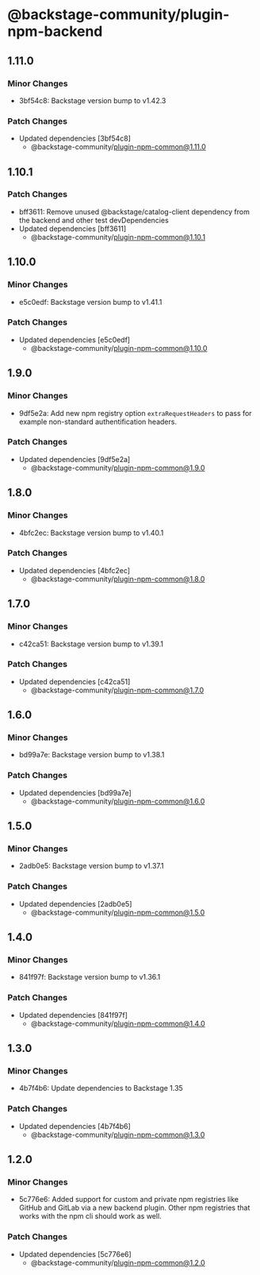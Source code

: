 # @backstage-community/plugin-npm-backend

## 1.11.0

### Minor Changes

- 3bf54c8: Backstage version bump to v1.42.3

### Patch Changes

- Updated dependencies [3bf54c8]
  - @backstage-community/plugin-npm-common@1.11.0

## 1.10.1

### Patch Changes

- bff3611: Remove unused @backstage/catalog-client dependency from the backend and other test devDependencies
- Updated dependencies [bff3611]
  - @backstage-community/plugin-npm-common@1.10.1

## 1.10.0

### Minor Changes

- e5c0edf: Backstage version bump to v1.41.1

### Patch Changes

- Updated dependencies [e5c0edf]
  - @backstage-community/plugin-npm-common@1.10.0

## 1.9.0

### Minor Changes

- 9df5e2a: Add new npm registry option `extraRequestHeaders` to pass for example non-standard authentification headers.

### Patch Changes

- Updated dependencies [9df5e2a]
  - @backstage-community/plugin-npm-common@1.9.0

## 1.8.0

### Minor Changes

- 4bfc2ec: Backstage version bump to v1.40.1

### Patch Changes

- Updated dependencies [4bfc2ec]
  - @backstage-community/plugin-npm-common@1.8.0

## 1.7.0

### Minor Changes

- c42ca51: Backstage version bump to v1.39.1

### Patch Changes

- Updated dependencies [c42ca51]
  - @backstage-community/plugin-npm-common@1.7.0

## 1.6.0

### Minor Changes

- bd99a7e: Backstage version bump to v1.38.1

### Patch Changes

- Updated dependencies [bd99a7e]
  - @backstage-community/plugin-npm-common@1.6.0

## 1.5.0

### Minor Changes

- 2adb0e5: Backstage version bump to v1.37.1

### Patch Changes

- Updated dependencies [2adb0e5]
  - @backstage-community/plugin-npm-common@1.5.0

## 1.4.0

### Minor Changes

- 841f97f: Backstage version bump to v1.36.1

### Patch Changes

- Updated dependencies [841f97f]
  - @backstage-community/plugin-npm-common@1.4.0

## 1.3.0

### Minor Changes

- 4b7f4b6: Update dependencies to Backstage 1.35

### Patch Changes

- Updated dependencies [4b7f4b6]
  - @backstage-community/plugin-npm-common@1.3.0

## 1.2.0

### Minor Changes

- 5c776e6: Added support for custom and private npm registries like GitHub and GitLab via a new backend plugin. Other npm registries that works with the npm cli should work as well.

### Patch Changes

- Updated dependencies [5c776e6]
  - @backstage-community/plugin-npm-common@1.2.0
